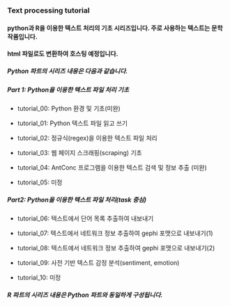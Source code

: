 ### Text processing tutorial

#### python과 R을 이용한 텍스트 처리의 기초 시리즈입니다. 주로 사용하는 텍스트는 문학 작품입니다.
#### html 파일로도 변환하여 호스팅 예정입니다.

##### Python 파트의 시리즈 내용은 다음과 같습니다.
##### Part 1: Python을 이용한 텍스트 파일 처리 기초<br>
- tutorial_00: Python 환경 및 기초(미완)

- tutorial_01: Python 텍스트 파일 읽고 쓰기

- tutorial_02: 정규식(regex)을 이용한 텍스트 파일 처리

- tutorial_03: 웹 페이지 스크래핑(scraping) 기초

- tutorial_04: AntConc 프로그램을 이용한 텍스트 검색 및 정보 추출 (미완)

- tutorial_05: 미정

##### Part2: Python을 이용한 텍스트 파일 처리(task 중심)<br>
- tutorial_06: 텍스트에서 단어 목록 추출하여 내보내기

- tutorial_07: 텍스트에서 네트워크 정보 추출하여 gephi 포맷으로 내보내기(1)

- tutorial_08: 텍스트에서 네트워크 정보 추출하여 gephi 포맷으로 내보내기(2)

- tutorial_09: 사전 기반 텍스트 감정 분석(sentiment, emotion)

- tutorial_10: 미정

##### R 파트의 시리즈 내용은 Python 파트와 동일하게 구성됩니다.
